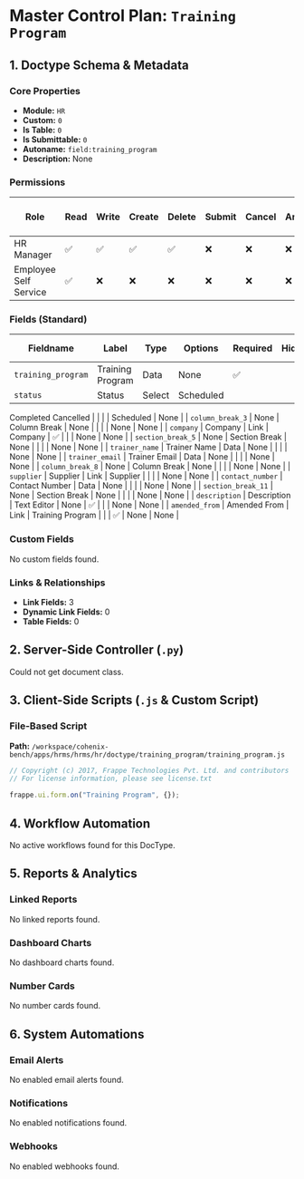 # Master Control Plan: `Training Program`

## 1. Doctype Schema & Metadata

### Core Properties
- **Module:** `HR`
- **Custom:** `0`
- **Is Table:** `0`
- **Is Submittable:** `0`
- **Autoname:** `field:training_program`
- **Description:** None

### Permissions
| Role | Read | Write | Create | Delete | Submit | Cancel | Amend | Report | Import | Export | Print | Email | Share | Set User Perms |
|---|---|---|---|---|---|---|---|---|---|---|---|---|---|---|
| HR Manager | ✅ | ✅ | ✅ | ✅ | ❌ | ❌ | ❌ | ✅ | ❌ | ✅ | ✅ | ✅ | ✅ | ❌ |
| Employee Self Service | ✅ | ❌ | ❌ | ❌ | ❌ | ❌ | ❌ | ❌ | ❌ | ✅ | ✅ | ✅ | ✅ | ❌ |


### Fields (Standard)
| Fieldname | Label | Type | Options | Required | Hidden | Read Only | Default | Description |
|---|---|---|---|---|---|---|---|---|
| `training_program` | Training Program | Data | None | ✅ |  |  | None | None |
| `status` | Status | Select | Scheduled
Completed
Cancelled |  |  |  | Scheduled | None |
| `column_break_3` | None | Column Break | None |  |  |  | None | None |
| `company` | Company | Link | Company | ✅ |  |  | None | None |
| `section_break_5` | None | Section Break | None |  |  |  | None | None |
| `trainer_name` | Trainer Name | Data | None |  |  |  | None | None |
| `trainer_email` | Trainer Email | Data | None |  |  |  | None | None |
| `column_break_8` | None | Column Break | None |  |  |  | None | None |
| `supplier` | Supplier | Link | Supplier |  |  |  | None | None |
| `contact_number` | Contact Number | Data | None |  |  |  | None | None |
| `section_break_11` | None | Section Break | None |  |  |  | None | None |
| `description` | Description | Text Editor | None | ✅ |  |  | None | None |
| `amended_from` | Amended From | Link | Training Program |  |  | ✅ | None | None |


### Custom Fields
No custom fields found.


### Links & Relationships
- **Link Fields:** 3
- **Dynamic Link Fields:** 0
- **Table Fields:** 0

## 2. Server-Side Controller (`.py`)
Could not get document class.


## 3. Client-Side Scripts (`.js` & Custom Script)
### File-Based Script
**Path:** `/workspace/cohenix-bench/apps/hrms/hrms/hr/doctype/training_program/training_program.js`
```javascript
// Copyright (c) 2017, Frappe Technologies Pvt. Ltd. and contributors
// For license information, please see license.txt

frappe.ui.form.on("Training Program", {});

```




## 4. Workflow Automation
No active workflows found for this DocType.


## 5. Reports & Analytics
### Linked Reports
No linked reports found.


### Dashboard Charts
No dashboard charts found.


### Number Cards
No number cards found.


## 6. System Automations
### Email Alerts
No enabled email alerts found.


### Notifications
No enabled notifications found.


### Webhooks
No enabled webhooks found.
